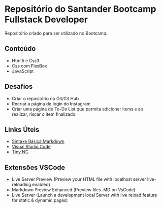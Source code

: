 # Repositório do Santander Bootcamp Fullstack Developer
Repositório criado para ser utilizado no Bootcamp.

## Conteúdo
- Html5 e Css3
- Css com FlexBox
- JavaScript

## Desafios
- Criar o repositório no Git/Git Hub
- Recriar a página de login do Instagram
- Criar uma página de To-Do List que permita adicionar items e ao realizar, riscar o item finalizado

## Links Úteis
- [Sintaxe Básica Markdown](https://www.markdownguide.org/basic-syntax/)
- [Visual Studio Code](https://code.visualstudio.com/download)
- [Tiny NG](https://tinypng.com/)

## Extensões VSCode
- Live Server Preview (Preview your HTML file with localhost server live-reloading enabled)
- Markdown Preview Enhanced (Preview files .MD on VsCode)
- Live Server (Launch a development local Server with live reload feature for static & dynamic pages)
